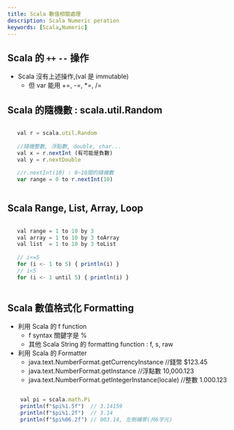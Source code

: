 ```yaml
---
title: Scala 數值相關處理
description: Scala Numeric peration
keywords: [Scala,Numeric]
---
```


## Scala 的 <code>__++__</code> <code>__--__</code> 操作
* Scala 沒有上述操作,\(val 是 immutable)
    * 但 var 能用 +=, -=, *=, /=

## Scala 的隨機數 : scala.util.Random

```javascript

   val r = scala.util.Random
   
   //隨機整數, 浮點數, double, char...
   val x = r.nextInt (有可能是負數)
   val y = r.nextDouble
   
   //r.nextInt(10) : 0~10間的隨機數
   var range = 0 to r.nextInt(10)
   
```

## Scala Range, List, Array, Loop

```javascript

   val range = 1 to 10 by 3
   val array = 1 to 10 by 3 toArray
   val list  = 1 to 10 by 3 toList  
   
   // i<=5
   for (i <- 1 to 5) { println(i) }
   // i<5
   for (i <- 1 until 5) { println(i) }
   
```

## Scala 數值格式化 Formatting
* 利用 Scala 的 f function
    * f syntax 關鍵字是 %
    * 其他 Scala String 的 formatting function : f, s, raw
* 利用 Scala 的 Formatter
    * java.text.NumberFormat.getCurrencyInstance //錢幣 $123.45
    * java.text.NumberFormat.getInstance //浮點數 10,000.123
    * java.text.NumberFormat.getIntegerInstance\(locale) //整數 1.000.123

```javascript

    val pi = scala.math.Pi
    println(f"$pi%1.5f")  // 3.14159
    println(f"$pi%1.2f")  // 3.14
    println(f"$pi%06.2f") // 003.14, 左側補零(共6字元)
      
```